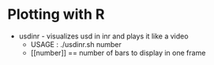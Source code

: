 # Plotting with R

* usdinr - visualizes usd in inr and plays it like a video
  * USAGE : ./usdinr.sh number
  * [[number]] == number of bars to display in one frame
